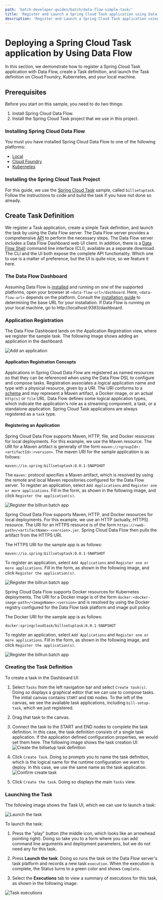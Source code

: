 ```yaml
---
path: 'batch-developer-guides/batch/data-flow-simple-task/'
title: 'Register and Launch a Spring Cloud Task application using Data Flow'
description: 'Register and Launch a Spring Cloud Task application using Data Flow'
---
```


# Deploying a Spring Cloud Task application by Using Data Flow

In this section, we demonstrate how to register a Spring Cloud Task application with Data Flow, create a Task definition, and launch the Task definition on Cloud Foundry, Kubernetes, and your local machine.

## Prerequisites

Before you start on this sample, you need to do two things:

1. Install Spring Cloud Data Flow.
1. Install the Spring Cloud Task project that we use in this project.

### Installing Spring Cloud Data Flow

You must you have installed Spring Cloud Data Flow to one of the following platforms:

- [Local](%currentPath%/installation/local/)
- [Cloud Foundry](%currentPath%/installation/cloudfoundry)
- [Kubernetes](%currentPath%/installation/kubernetes/)

### Installing the Spring Cloud Task Project

For this guide, we use the [Spring Cloud Task](%currentPath%/batch-developer-guides/batch/simple-task) sample, called `billsetuptask`.
Follow the instructions to code and build the task if you have not done so already.

## Create Task Definition

We register a Task application, create a simple Task definition, and launch the task by using the Data Flow server.
The Data Flow server provides a comprehensive [API](https://docs.spring.io/spring-cloud-dataflow/docs/current/reference/htmlsingle/#api-guide) to perform the necessary steps.
The Data Flow server includes a Data Flow Dashboard web UI client. In addition, there is a [Data Flow Shell](https://docs.spring.io/spring-cloud-dataflow/docs/current/reference/htmlsingle/#shell) command line interface (CLI), available as a separate download.
The CLI and the UI both expose the complete API functionality.
Which one to use is a matter of preference, but the UI is quite nice, so we feature it here.

### The Data Flow Dashboard

Assuming Data Flow is [installed](%currentPath%/installation/) and running on one of the supported platforms, open your browser at `<data-flow-url>/dashboard`. Here, `<data-flow-url>` depends on the platform. Consult the [installation guide](%currentPath%/installation) to determining the base URL for your installation. If Data Flow is running on your local machine, go to http://localhost:9393/dashboard.

### Application Registration

The Data Flow Dashboard lands on the Application Registration view, where we register the sample task. The following image shows adding an application in the dashboard:

![Add an application](images/SCDF-add-applications.png)

#### Application Registration Concepts

Applications in Spring Cloud Data Flow are registered as named resources so that they can be referenced when using the Data Flow DSL to configure and compose tasks.
Registration associates a logical application name and type with a physical resource, given by a URI.
The URI conforms to a [schema](https://docs.spring.io/spring-cloud-dataflow/docs/current/reference/htmlsingle/#spring-cloud-dataflow-register-stream-apps) and may represent a Maven artifact, a Docker image, or an actual `http(s)` or `file` URL.
Data Flow defines some logical application types, which indicate the application's role as a streaming component, a task, or a standalone application.
Spring Cloud Task applications are always registered as a `task` type.

#### Registering an Application

<!--TABS-->

<!--Local-->

Spring Cloud Data Flow supports Maven, HTTP, file, and Docker resources for local deployments. For this example, we use the Maven resource.
The URI for a Maven artifact is generally of the form `maven://<groupId>:<artifactId>:<version>`. The maven URI for the sample application is as follows:

```
maven://io.spring:billsetuptask:0.0.1-SNAPSHOT
```

The `maven:` protocol specifies a Maven artifact, which is resolved by using the remote and local Maven repositories configured for the Data Flow server.
To register an application, select `Add Applications` and `Register one or more applications`. Fill in the form, as shown in the following image, and click `Register the application(s)`.

![Register the billrun batch app](images/SCDF-register-task-app-maven.png)

<!--CloudFoundry-->

Spring Cloud Data Flow supports Maven, HTTP, and Docker resources for local deployments. For this example, we use an HTTP (actually, HTTPS) resource. The URI for an HTTPS resource is of the form `https://<web-path>/<artifactName>-<version>.jar`. Spring Cloud Data Flow then pulls the artifact from the HTTPS URI.

The HTTPS URI for the sample app is as follows:

```
maven://io.spring:billsetuptask:0.0.1-SNAPSHOT
```

To register an application, select `Add Applications` and `Register one or more applications`. Fill in the form, as shown in the following image, and click `Register the application(s)`.

![Register the billrun batch app](images/SCDF-register-task-app-http.png)

<!--Kubernetes-->

Spring Cloud Data Flow supports Docker resources for Kubernetes deployments.
The URI for a Docker image is of the form `docker:<docker-image-path>/<imageName>:<version>` and is resolved by using the Docker registry configured for the Data Flow task platform and image pull policy.

The Docker URI for the sample app is as follows:

```
docker:springcloudtask/billsetuptask:0.0.1-SNAPSHOT
```

To register an application, select `Add Applications` and `Register one or more applications`. Fill in the form, as shown in the following image, and click `Register the application(s)`.

![Register the billrun batch app](images/SCDF-register-task-app-docker.png)

<!--END_TABS-->

### Creating the Task Definition

To create a task in the Dashboard UI:

1. Select `Tasks` from the left navigation bar and select `Create task(s)`.
   Doing so displays a graphical editor that we can use to compose tasks.
   The initial canvas contains `START` and `END` nodes. To the left of the canvas, we see the available task applications, including `bill-setup-task`, which we just registered.

1. Drag that task to the canvas.

1. Connect the task to the START and END nodes to complete the task definition.
   In this case, the task definition consists of a single task application.
   If the application defined configuration properties, we would set them here.
   The following image shows the task creation UI:
   ![Create the billsetup task definition](images/SCDF-create-task.png)

1. Click `Create Task`.
   Doing so prompts you to name the task definition, which is the logical name for the runtime configuration we want to deploy.
   In this case, we use the same name as the task application.
   ![Confirm create task](images/SCDF-confirm-create-task.png)

1. Click `Create the task`.
   Doing so displays the main `Tasks` view.

### Launching the Task

The following image shows the Task UI, which we can use to launch a task:

![Launch the task](images/SCDF-launch-task.png)

To launch the task:

1. Press the "play" button (the middle icon, which looks like an arrowhead pointing right).
   Doing so take you to a form where you can add command line arguments and deployment parameters, but we do not need any for this task.

1. Press **Launch the task**.
   Doing so runs the task on the Data Flow server's task platform and records a new task `execution`.
   When the execution is complete, the Status turns to a green color and shows `Complete.`

1. Select the **Executions** tab to view a summary of executions for this task, as shown in the following image:

![Task executions](images/SCDF-task-executions.png)
